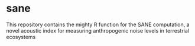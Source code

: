# sane
This repository contains the mighty R function for the SANE computation, a novel acoustic index for measuring anthropogenic noise levels in terrestrial ecosystems
